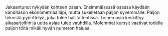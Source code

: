 Jakaantunut nykyään kahteen osaan. Ensimmäisessä osassa käydään kanditason ekonometriaa läpi, mutta sukelletaan paljon syvemmälle. Paljon teknistä pyörittelyä, joka tulee hallita tentissä. Toinen osio keskittyy aikasarjoihin ja uutta asiaa tulee vauhdilla. Molemmat kurssit vaativat todella paljon töitä mikäli hyvän numeron haluaa.